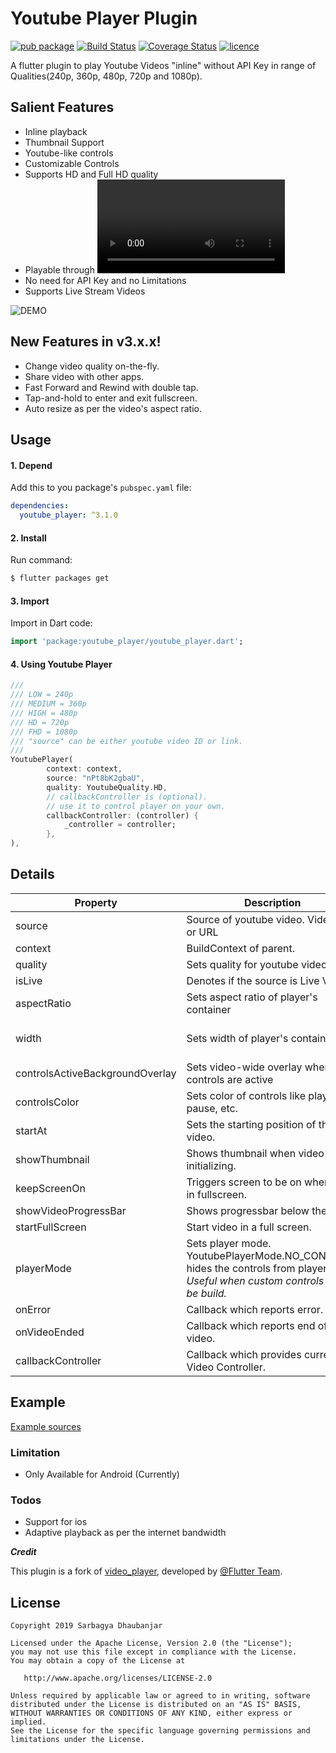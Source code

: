 # Youtube Player Plugin

[![pub package](https://img.shields.io/badge/pub-v3.1.0-green.svg)](https://pub.dartlang.org/packages/youtube_player) [![Build Status](https://travis-ci.org/sarbagyastha/youtube_player.svg?branch=master)](https://travis-ci.org/sarbagyastha/youtube_player)
[![Coverage Status](https://coveralls.io/repos/github/sarbagyastha/youtube_player/badge.svg?branch=master)](https://coveralls.io/github/sarbagyastha/youtube_player?branch=master)
[![licence](https://img.shields.io/badge/Licence-Apache%202-orange.svg)](https://github.com/sarbagyastha/youtube_player/blob/master/LICENSE)


A flutter plugin to play Youtube Videos "inline" without API Key in range of Qualities(240p, 360p, 480p, 720p and 1080p).

## Salient Features
  - Inline playback
  - Thumbnail Support
  - Youtube-like controls
  - Customizable Controls
  - Supports HD and Full HD quality
  - Playable through <video id> or <link>
  - No need for API Key and no Limitations
  - Supports Live Stream Videos

![DEMO](plugindemo.gif) 

## New Features in v3.x.x!
  - Change video quality on-the-fly.
  - Share video with other apps.
  - Fast Forward and Rewind with double tap.
  - Tap-and-hold to enter and exit fullscreen.
  - Auto resize as per the video's aspect ratio.

## Usage

#### 1\. Depend

Add this to you package's `pubspec.yaml` file:

```yaml
dependencies:
  youtube_player: ^3.1.0
```

#### 2\. Install

Run command:

```bash
$ flutter packages get
```

#### 3\. Import

Import in Dart code:

```dart
import 'package:youtube_player/youtube_player.dart';
```

#### 4\. Using Youtube Player

```dart
///
/// LOW = 240p
/// MEDIUM = 360p
/// HIGH = 480p
/// HD = 720p
/// FHD = 1080p
/// "source" can be either youtube video ID or link.
///
YoutubePlayer(
        context: context,
        source: "nPt8bK2gbaU",
        quality: YoutubeQuality.HD,
        // callbackController is (optional). 
        // use it to control player on your own.
        callbackController: (controller) {
            _controller = controller;
        },
),
```

## Details
| Property | Description | Remarks |
| ------ | ------ | ------ |
| source | Source of youtube video. Video ID or URL | Required. | 
| context | BuildContext of parent. | Required. |
| quality | Sets quality for youtube videos. | Required. |
| isLive | Denotes if the source is Live Video | Optional. Default = false.|
| aspectRatio | Sets aspect ratio of player's container  | Optional. Default = 16/9 |
| width | Sets width of player's container | Optional. Default = Screen width. *Must be less than Screen Width.* |
| controlsActiveBackgroundOverlay | Sets video-wide overlay when controls are active | Optional. Default = true.|
| controlsColor | Sets color of controls like play, pause, etc. | Optional. |
| startAt | Sets the starting position of the video. | Optional. |
| showThumbnail | Shows thumbnail when video is initializing. | Optional. Default = true |
| keepScreenOn | Triggers screen to be on when not in fullscreen. | Optional. Default = true |
| showVideoProgressBar | Shows progressbar below the video. | Optional. Default = true |
| startFullScreen | Start video in a full screen. | Optional. Default = false |
| playerMode | Sets player mode. YoutubePlayerMode.NO_CONTROLS hides the controls from player. *Useful when custom controls are to be build.* | Optional. Default = YoutubePlayerMode.DEFAULT |
| onError | Callback which reports error. | Optional.|
| onVideoEnded | Callback which reports end of video. | Optional.|
| callbackController | Callback which provides current Video Controller. | Optional.|



## Example

[Example sources](https://github.com/sarbagyastha/youtube_player/tree/master/example)

### Limitation
* Only Available for Android (Currently)

### Todos
* Support for ios
* Adaptive playback as per the internet bandwidth



***Credit***

This plugin is a fork of [video_player](https://github.com/flutter/plugins/tree/master/packages/video_player), developed by [@Flutter Team](https://github.com/flutter).


## License

```
Copyright 2019 Sarbagya Dhaubanjar

Licensed under the Apache License, Version 2.0 (the "License");
you may not use this file except in compliance with the License.
You may obtain a copy of the License at

   http://www.apache.org/licenses/LICENSE-2.0

Unless required by applicable law or agreed to in writing, software
distributed under the License is distributed on an "AS IS" BASIS,
WITHOUT WARRANTIES OR CONDITIONS OF ANY KIND, either express or implied.
See the License for the specific language governing permissions and
limitations under the License.
```

